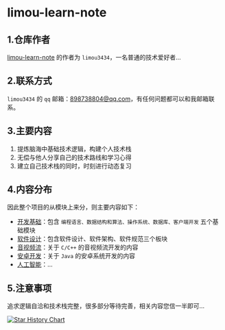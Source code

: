 # limou-learn-note

## 1.仓库作者

[limou-learn-note](https://gitee.com/limou3434/limou-learn-note/) 的作者为 `limou3434`，一名普通的技术爱好者...

## 2.联系方式

`limou3434` 的 `qq` 邮箱：898738804@qq.com，有任何问题都可以和我邮箱联系。

## 3.主要内容

1.   提炼脑海中基础技术逻辑，构建个人技术栈
2.   无偿与他人分享自己的技术路线和学习心得
3.   建立自己技术栈的同时，时刻进行动态复习

## 4.内容分布

因此整个项目的从模块上来分，则主要内容如下：

-   [开发基础](SoftwareArchitectNote)：包含 `编程语言、数据结构和算法、操作系统、数据库、客户端开发` 五个基础模块
-   [软件设计](SoftwareArchitectNote)：包含软件设计、软件架构、软件规范三个板块
-   [音视频流](ComputerAudioAndVideo)：关于 `C/C++` 的音视频流开发的内容
-   [安卓开发](AndroidDevelopment)：关于 `Java` 的安卓系统开发的内容
-   [人工智能](ArtificialIntelligenceNote)：...

## 5.注意事项

追求逻辑自洽和技术栈完整，很多部分等待完善，相关内容您信一半即可...

[![Star History Chart](https://api.star-history.com/svg?repos=xiaogithubooo/LimouLearnNote&type=Date)](https://star-history.com/#xiaogithubooo/LimouLearnNote&Date)

